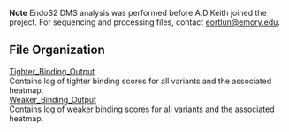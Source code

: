 **Note** EndoS2 DMS analysis was performed before A.D.Keith joined the project. For sequencing and processing files, contact eortlun@emory.edu.

## File Organization

[Tighter_Binding_Output](https://github.com/Ortlund-Laboratory/DMS_EndoS2_CU43_CM49/tree/main/Deposited_Data/EndoS2/Tighter_Binding_Output)<br>
Contains log of tighter binding scores for all variants and the associated heatmap.<br>
[Weaker_Binding_Output](https://github.com/Ortlund-Laboratory/DMS_EndoS2_CU43_CM49/tree/main/Deposited_Data/EndoS2/Weaker_Binding_Output)<br>
Contains log of weaker binding scores for all variants and the associated heatmap.<br>
